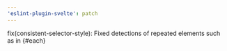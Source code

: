 ```yaml
---
'eslint-plugin-svelte': patch
---
```


fix(consistent-selector-style): Fixed detections of repeated elements such as in {#each}
